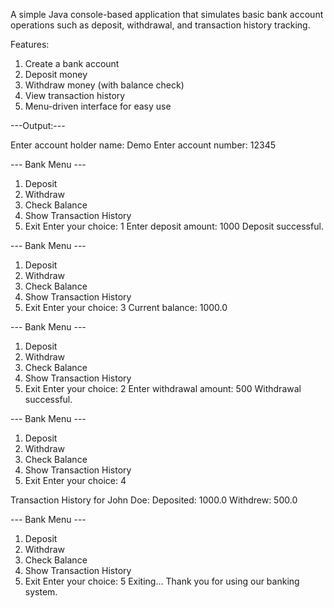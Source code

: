A simple Java console-based application that simulates basic bank account operations such as deposit, withdrawal, and transaction history tracking.

Features:
1. Create a bank account
2. Deposit money
3. Withdraw money (with balance check)
4. View transaction history
5. Menu-driven interface for easy use


---Output:---

Enter account holder name: Demo
Enter account number: 12345

--- Bank Menu ---
1. Deposit
2. Withdraw
3. Check Balance
4. Show Transaction History
5. Exit
Enter your choice: 1
Enter deposit amount: 1000
Deposit successful.

--- Bank Menu ---
1. Deposit
2. Withdraw
3. Check Balance
4. Show Transaction History
5. Exit
Enter your choice: 3
Current balance: 1000.0

--- Bank Menu ---
1. Deposit
2. Withdraw
3. Check Balance
4. Show Transaction History
5. Exit
Enter your choice: 2
Enter withdrawal amount: 500
Withdrawal successful.

--- Bank Menu ---
1. Deposit
2. Withdraw
3. Check Balance
4. Show Transaction History
5. Exit
Enter your choice: 4

Transaction History for John Doe:
Deposited: 1000.0
Withdrew: 500.0

--- Bank Menu ---
1. Deposit
2. Withdraw
3. Check Balance
4. Show Transaction History
5. Exit
Enter your choice: 5
Exiting... Thank you for using our banking system.
